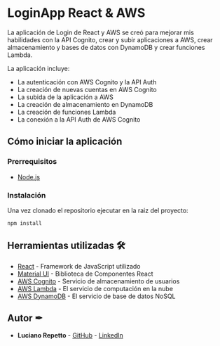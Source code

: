 # LoginApp React & AWS 
La aplicación de Login de React y AWS se creó para mejorar mis habilidades con la API Cognito, crear y subir aplicaciones a AWS, crear almacenamiento y bases de datos con DynamoDB y crear funciones Lambda. 

La aplicación incluye:
* La autenticación con AWS Cognito y la API Auth
* La creación de nuevas cuentas en AWS Cognito
* La subida de la aplicación a AWS
* La creación de almacenamiento en DynamoDB
* La creación de funciones Lambda
* La conexión a la API Auth de AWS Cognito

## Cómo iniciar la aplicación
### Prerrequisitos

- [Node.js](https://nodejs.org/es/)

### Instalación

Una vez clonado el repositorio ejecutar en la raiz del proyecto:

```
npm install
```

## Herramientas utilizadas 🛠️

* [React](https://es.reactjs.org/) - Framework de JavaScript utilizado
* [Material UI](https://material-ui.com/) - Biblioteca de Componentes React
* [AWS Cognito](https://aws.amazon.com/es/cognito/) - Servicio de almacenamiento de usuarios
* [AWS Lambda](https://docs.aws.amazon.com/lambda/latest/dg/with-userpools.html) - El servicio de computación en la nube
* [AWS DynamoDB](https://docs.aws.amazon.com/amazondynamodb/latest/developerguide/Introduction.html) - El servicio de base de datos NoSQL

## Autor ✒

 * **Luciano Repetto** - [GitHub](https://github.com/lucianorepetto) - [LinkedIn](www.linkedin.com/in/lucianorepetto)
